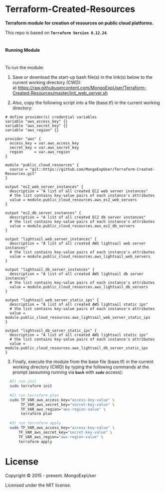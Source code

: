#
# Terraform-Created-Resources

<strong>Terraform module for creation of resources on public cloud platforms.</strong>

This repo is based on <strong>```Terraform Version 0.12.24```</strong>.

#
<strong>Running Module</strong>
#

To run the module:

1) Save or download the start-up bash file(s) in the link(s) below to the current working directory (CWD): <br>
   a) https://raw.githubusercontent.com/MongoExpUser/Terraform-Created-Resources/master/init_web_server.sh

2) Also, copy the following script into a file (base.tf) in the current working directory:

```hcl
# define provider(s) credential variables
variable "aws_access_key" {}
variable "aws_secret_key" {}
variable "aws_region" {}

provider "aws" {
  access_key = var.aws_access_key
  secret_key = var.aws_secret_key
  region     = var.aws_region
}

module "public_cloud_resources" {
  source = "git::https://github.com/MongoExpUser/Terraform-Created-Resources.git"
}

output "ec2_web_server_instances" {
  description = "A list of all created EC2 web server instances"
  # the list contains key-value pairs of each instance's attributes
  value = module.public_cloud_resources.aws_ec2_web_servers
}

output "ec2_db_server_instances" {
  description = "A list of all created EC2 db server instances"
  # the list contains key-value pairs of each instance's attributes
  value = module.public_cloud_resources.aws_ec2_db_servers
}

output "lightsail_web_server_instances" {
  description = "A list of all created AWS lightsail web server instances"
  # the list contains key-value pairs of each instance's attributes
  value = module.public_cloud_resources.aws_lightsail_web_servers
}

output "lightsail_db_server_instances" {
  description = "A list of all created AWS lightsail db server instances"
  # the list contains key-value pairs of each instance's attributes
  value = module.public_cloud_resources.aws_lightsail_db_servers
}

output "lightsail_web_server_static_ips" {
  description = "A list of all created AWS lightsail static ips"
  # the list contains key-value pairs of each instance's attributes
  value = module.public_cloud_resources.aws_lightsail_web_server_static_ips
}

output "lightsail_db_server_static_ips" {
  description = "A list of all created AWS lightsail static ips"
  # the list contains key-value pairs of each instance's attributes
  value = module.public_cloud_resources.aws_lightsail_db_server_static_ips
}

```


3) Finally, execute the module from the base file (base.tf) in the current working directory (CWD) by typing the following commands at the prompt (assuming running via <strong>```bash```</strong>  with <strong>```sudo```</strong> access):


```bash
  #1) run init
  sudo terraform init
  
  #2) run terraform plan
  sudo TF_VAR_aws_access_key="access-key-value" \
       TF_VAR_aws_secret_key="secret-key-value" \
       TF_VAR_aws_region="aws-region-value" \
       terraform plan
                                                                                    
  #3) run terraform apply 
  sudo TF_VAR_aws_access_key="access-key-value" \
      TF_VAR_aws_secret_key="secret-key-value" \
      TF_VAR_aws_region="aws-region-value" \
      terraform apply
```

# License

Copyright © 2015 - present. MongoExpUser

Licensed under the MIT license.
